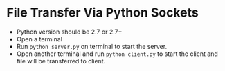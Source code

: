 # File Transfer Via Python Sockets

- Python version should be 2.7 or 2.7+
- Open a terminal
- Run `python server.py` on terminal to start the server.
- Open another terminal and run `python client.py` to start the client and file will be transferred to client.

